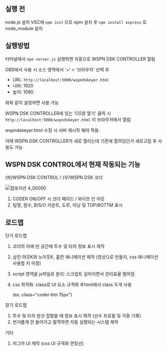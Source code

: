 ## 실행 전
node.js 설치
VSC에 ``` npm init ``` 으로 npm 설치 후 ``` npm install express ``` 로  node_module 설치

## 실행방법

터미널에서 ``` npm server.js ``` 실행하면 자동으로 WSPN DSK CONTROLLER 열림

OBS에서 사용 시 소스 영역에서 '+' > '브라우저' 선택 후 

- URL: ``` http://localhost:5000/wspndskeyer.html ```
- 너비: 1920
- 높이: 1080

위와 같이 설정하면 사용 가능

WSPN DSK CONTROLLER에 있는 'CG창 열기' 클릭 시 ``` http://localhost:5000/wspndskeyer.html ``` 이 브라우저에서 열림

wspndskeyer.html 수정 시 서버 재시작 해야 적용.

이때 WSPN DSK CONTROLLER가 새로 열리는데 기존에 열려있던거 새로고침 후 사용도 가능

## WSPN DSK CONTROL에서 현재 작동되는 기능

(좌)WSPN DSK CONTROL / (우)WSPN DSK 코더

![컴포지션 4_00000](https://github.com/user-attachments/assets/3a7d68f6-d9c9-463f-9c98-35e2cf26bbb7)

1. CODER ON/OFF 시 코더 페이드 / 와이프 인 아웃
2. 팀명, 점수, B/S/O 카운트, 도루, 이닝 및 TOP/BOTTM 표시

## 로드맵
단기 로드맵
1. 코더의 아래 빈 공간에 투수 및 타자 정보 표시 제작
2. 삼진 아웃K와 노아웃K, 홈런 애니메이션 제작 (영상으로 만들지, css 애니메이션 사용할 지 미정)
3. script 영역을 js파일로 분리: 스크립트 길어지면서 관리효율 떨어짐
4. css 최적화: class로 UI 요소 규격화 후html에서 class 두개 사용

   (ex. class="coder-btn 15px")


장기 로드맵
1. 투수 및 타자 원샷 잡혔을 때 정보 표시 제작 (선수 프로필 및 각종 기록)
2. 번거롭게 안 들어가고 딸깍하면 자동 실행되는 시스템 제작


기타
1. 피그마 UI 제작 (css UI 규격화 연장선)
